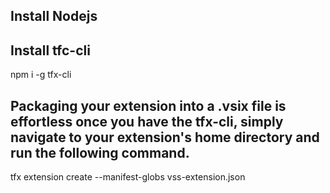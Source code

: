 ## Install Nodejs
## Install tfc-cli

npm i -g tfx-cli

## Packaging your extension into a .vsix file is effortless once you have the tfx-cli, simply navigate to your extension's home directory and run the following command.

tfx extension create --manifest-globs vss-extension.json


